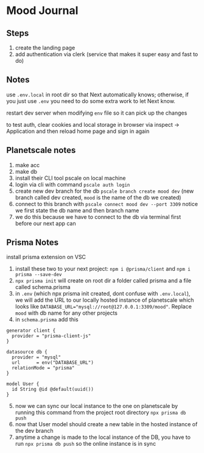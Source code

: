 # Mood Journal

## Steps

1. create the landing page
2. add authentication via clerk (service that makes it super easy and fast to do)

## Notes

use `.env.local` in root dir so that Next automatically knows; otherwise, if you just use `.env` you need to do some extra work to let Next know.

restart dev server when modifying `env` file so it can pick up the changes

to test auth, clear cookies and local storage in browser via inspect -> Application and then reload home page and sign in again

## Planetscale notes

1. make acc
2. make db
3. install their CLI tool pscale on local machine
4. login via cli with command `pscale auth login`
5. create new dev branch for the db `pscale branch create mood dev` (new branch called dev created, `mood` is the name of the db we created)
6. connect to this branch with `pscale connect mood dev --port 3309` notice we first state the db name and then branch name
7. we do this because we have to connect to the db via terminal first before our next app can

## Prisma Notes

install prisma extension on VSC

1. install these two to your next project: `npm i @prisma/client` and `npm i prisma --save-dev`
2. `npx prisma init` will create on root dir a folder called prisma and a file called schema.prisma
3. in `.env` (which npx prisma init created, dont confuse with `.env.local`), we will add the URL to our locally hosted instance of planetscale which looks like `DATABASE_URL="mysql://root@127.0.0.1:3309/mood"`. Replace `mood` with db name for any other projects
4. in `schema.prisma` add this

```prisma
generator client {
  provider = "prisma-client-js"
}

datasource db {
  provider = "mysql"
  url      = env("DATABASE_URL")
  relationMode = "prisma"
}

model User {
  id String @id @default(uuid())
}
```

5. now we can sync our local instance to the one on planetscale by running this command from the project root directory `npx prisma db push`
6. now that User model should create a new table in the hosted instance of the dev branch
7. anytime a change is made to the local instance of the DB, you have to run `npx prisma db push` so the online instance is in sync
